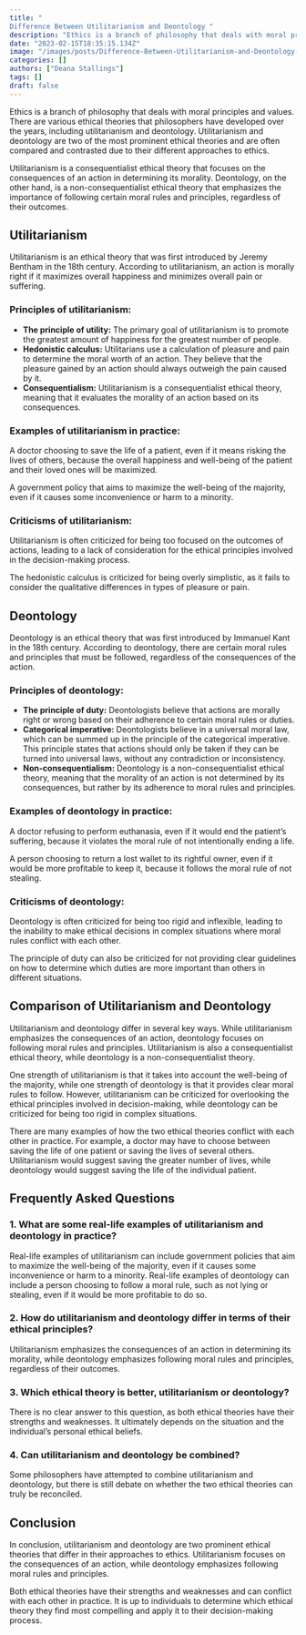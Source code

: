 ```yaml
---
title: "
Difference Between Utilitarianism and Deontology "
description: "Ethics is a branch of philosophy that deals with moral principles and values. There are various ethical theories that philosophers have developed over"
date: "2023-02-15T18:35:15.134Z"
image: "/images/posts/Difference-Between-Utilitarianism-and-Deontology-780x450.jpg"
categories: []
authors: ["Deana Stallings"]
tags: []
draft: false
---
```


Ethics is a branch of philosophy that deals with moral principles and values. There are various ethical theories that philosophers have developed over the years, including utilitarianism and deontology. Utilitarianism and deontology are two of the most prominent ethical theories and are often compared and contrasted due to their different approaches to ethics.

Utilitarianism is a consequentialist ethical theory that focuses on the consequences of an action in determining its morality. Deontology, on the other hand, is a non-consequentialist ethical theory that emphasizes the importance of following certain moral rules and principles, regardless of their outcomes.

## Utilitarianism

Utilitarianism is an ethical theory that was first introduced by Jeremy Bentham in the 18th century. According to utilitarianism, an action is morally right if it maximizes overall happiness and minimizes overall pain or suffering.

### Principles of utilitarianism:

* **The principle of utility:** The primary goal of utilitarianism is to promote the greatest amount of happiness for the greatest number of people.
* **Hedonistic calculus:** Utilitarians use a calculation of pleasure and pain to determine the moral worth of an action. They believe that the pleasure gained by an action should always outweigh the pain caused by it.
* **Consequentialism:** Utilitarianism is a consequentialist ethical theory, meaning that it evaluates the morality of an action based on its consequences.

### Examples of utilitarianism in practice:

A doctor choosing to save the life of a patient, even if it means risking the lives of others, because the overall happiness and well-being of the patient and their loved ones will be maximized.

A government policy that aims to maximize the well-being of the majority, even if it causes some inconvenience or harm to a minority.

### Criticisms of utilitarianism:

Utilitarianism is often criticized for being too focused on the outcomes of actions, leading to a lack of consideration for the ethical principles involved in the decision-making process.

The hedonistic calculus is criticized for being overly simplistic, as it fails to consider the qualitative differences in types of pleasure or pain.

## Deontology

Deontology is an ethical theory that was first introduced by Immanuel Kant in the 18th century. According to deontology, there are certain moral rules and principles that must be followed, regardless of the consequences of the action.

### Principles of deontology:

* **The principle of duty:** Deontologists believe that actions are morally right or wrong based on their adherence to certain moral rules or duties.
* **Categorical imperative:** Deontologists believe in a universal moral law, which can be summed up in the principle of the categorical imperative. This principle states that actions should only be taken if they can be turned into universal laws, without any contradiction or inconsistency.
* **Non-consequentialism:** Deontology is a non-consequentialist ethical theory, meaning that the morality of an action is not determined by its consequences, but rather by its adherence to moral rules and principles.

### Examples of deontology in practice:

A doctor refusing to perform euthanasia, even if it would end the patient’s suffering, because it violates the moral rule of not intentionally ending a life.

A person choosing to return a lost wallet to its rightful owner, even if it would be more profitable to keep it, because it follows the moral rule of not stealing.

### Criticisms of deontology:

Deontology is often criticized for being too rigid and inflexible, leading to the inability to make ethical decisions in complex situations where moral rules conflict with each other.

The principle of duty can also be criticized for not providing clear guidelines on how to determine which duties are more important than others in different situations.

## Comparison of Utilitarianism and Deontology

Utilitarianism and deontology differ in several key ways. While utilitarianism emphasizes the consequences of an action, deontology focuses on following moral rules and principles. Utilitarianism is also a consequentialist ethical theory, while deontology is a non-consequentialist theory.

One strength of utilitarianism is that it takes into account the well-being of the majority, while one strength of deontology is that it provides clear moral rules to follow. However, utilitarianism can be criticized for overlooking the ethical principles involved in decision-making, while deontology can be criticized for being too rigid in complex situations.

There are many examples of how the two ethical theories conflict with each other in practice. For example, a doctor may have to choose between saving the life of one patient or saving the lives of several others. Utilitarianism would suggest saving the greater number of lives, while deontology would suggest saving the life of the individual patient.

## Frequently Asked Questions

### 1\. What are some real-life examples of utilitarianism and deontology in practice?

Real-life examples of utilitarianism can include government policies that aim to maximize the well-being of the majority, even if it causes some inconvenience or harm to a minority. Real-life examples of deontology can include a person choosing to follow a moral rule, such as not lying or stealing, even if it would be more profitable to do so.

### 2\. How do utilitarianism and deontology differ in terms of their ethical principles?

Utilitarianism emphasizes the consequences of an action in determining its morality, while deontology emphasizes following moral rules and principles, regardless of their outcomes.

### 3\. Which ethical theory is better, utilitarianism or deontology?

There is no clear answer to this question, as both ethical theories have their strengths and weaknesses. It ultimately depends on the situation and the individual’s personal ethical beliefs.

### 4\. Can utilitarianism and deontology be combined?

Some philosophers have attempted to combine utilitarianism and deontology, but there is still debate on whether the two ethical theories can truly be reconciled.

## Conclusion

In conclusion, utilitarianism and deontology are two prominent ethical theories that differ in their approaches to ethics. Utilitarianism focuses on the consequences of an action, while deontology emphasizes following moral rules and principles.

Both ethical theories have their strengths and weaknesses and can conflict with each other in practice. It is up to individuals to determine which ethical theory they find most compelling and apply it to their decision-making process.